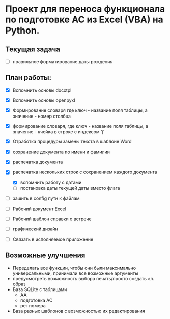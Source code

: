 # Проект для переноса функционала по подготовке АС из Excel (VBA) на Python.

## Текущая задача
- [ ] правильное форматирование даты рождения
## План работы:
- [x] Вспомнить основы docxtpl
- [x] Вспомнить основы openpyxl
- [x] Формирование словаря где ключ - название поля таблицы, а значение - номер столбца
- [x] формирование словаря, где ключ - название поля таблицы, а значение - ячейка в строке с индексом 'j'
- [x] Отработка процедуры замены текста в шаблоне Word
- [x] сохранение документа по имени и фамилии
- [x] распечатка документа
- [x] распечатка нескольких строк с сохранением каждого документа
  - [x] вспомнить работу с датами
  - [ ] постановка даты текущей даты вместо флага
- [ ] зашить в config пути к файлам
- [ ] Рабочий документ Excel
- [ ] Рабочий шаблон справки о встрече
- [ ] графический дизайн
- [ ] Связать в исполняемое приложение


## Возможные улучшения
- Переделать все функции, чтобы они были максимально универсальными, принимали все возможные аргументы
- предусмотреть возможность выбора печать/просто создать эл. образ
- База SQLite с таблицами
  - АА
  - подготовка АС
  - рег номера
- База разных шаблонов с возможностью их редактирования